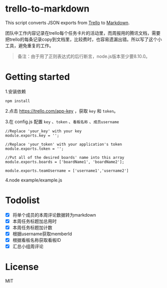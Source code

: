 # trello-to-markdown
This script converts JSON exports from [Trello](http://trello.com) to [Markdown](http://daringfireball.net/projects/markdown/basics).

团队中工作内容记录在trello每个任务卡片的活动里，而周报用的腾讯文档，需要把trello的每条记录copy到文档里，比较费时，也容易遗漏出错。所以写了这个小工具，避免重复的工作。

> 备注：由于用了正则表达式的后行断言，node.js版本至少要8.10.0。

# Getting started

1.安装依赖
```
npm install
```
2.点击 https://trello.com/app-key  ，获取 `key` 和 `token`。

3.在 config.js 配置 `key` 、`token` 、`看板名称` 、`成员username`

```
//Replace 'your_key' with your key
module.exports.key = '';

//Replace 'your_token' with your application's token
module.exports.token = '';

//Put all of the desired boards' name into this array
module.exports.boards = ['boardName1', 'boardName2'];

module.exports.teamUsername = ['username1','username2']
```

4.node example/example.js


# Todolist
  
- [x] 将单个成员的本周评论数据转为markdown
- [x] 本周任务标题加总用时
- [x] 本周任务标题加计数
- [x] 根据username获取memberId
- [x] 根据看板名称获取看板ID
- [x] 汇总小组周评论

# License

MIT